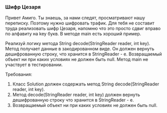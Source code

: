 
### Шифр Цезаря

Привет Амиго. Ты знаешь, за нами следят, просматривают нашу переписку. Поэтому нужно шифровать трафик.
Для тебя не составит труда реализовать шифр Цезаря, напомню что это просто сдвиг вправо по алфавиту на key букв.
В методе main есть хороший пример.

Реализуй логику метода String decode(StringReader reader, int key).
Метод получает данные в закодированном виде.
Он должен вернуть дешифрованную строку, что хранится в StringReader - е.
Возвращаемый объект ни при каких условиях не должен быть null.
Метод main не участвует в тестировании.


Требования:
1.	Класс Solution должен содержать метод String decode(StringReader reader, int key).
2.	Метод decode(StringReader reader, int key) должен вернуть дешифрованную строку что хранится в StringReader - е.
3.	Возвращаемый объект ни при каких условиях не должен быть null.


